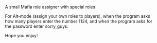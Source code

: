 A small Mafia role assigner with special roles


For Alt-mode (assign your own roles to players), when the program asks how many players enter the number 1124, and when the program asks for the password enter sorry_guys.

Hope you enjoy!